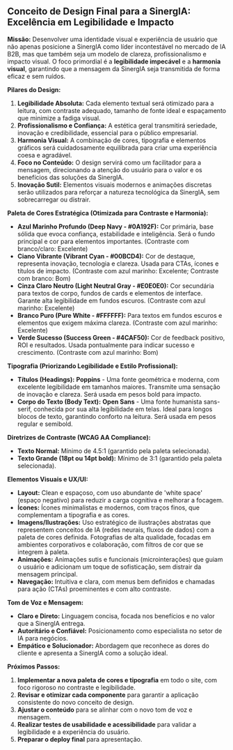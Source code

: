 ## Conceito de Design Final para a SinergIA: Excelência em Legibilidade e Impacto

**Missão:** Desenvolver uma identidade visual e experiência de usuário que não apenas posicione a SinergIA como líder incontestável no mercado de IA B2B, mas que também seja um modelo de clareza, profissionalismo e impacto visual. O foco primordial é a **legibilidade impecável** e a **harmonia visual**, garantindo que a mensagem da SinergIA seja transmitida de forma eficaz e sem ruídos.

**Pilares do Design:**

1.  **Legibilidade Absoluta:** Cada elemento textual será otimizado para a leitura, com contraste adequado, tamanho de fonte ideal e espaçamento que minimize a fadiga visual.
2.  **Profissionalismo e Confiança:** A estética geral transmitirá seriedade, inovação e credibilidade, essencial para o público empresarial.
3.  **Harmonia Visual:** A combinação de cores, tipografia e elementos gráficos será cuidadosamente equilibrada para criar uma experiência coesa e agradável.
4.  **Foco no Conteúdo:** O design servirá como um facilitador para a mensagem, direcionando a atenção do usuário para o valor e os benefícios das soluções da SinergIA.
5.  **Inovação Sutil:** Elementos visuais modernos e animações discretas serão utilizados para reforçar a natureza tecnológica da SinergIA, sem sobrecarregar ou distrair.

**Paleta de Cores Estratégica (Otimizada para Contraste e Harmonia):**

*   **Azul Marinho Profundo (Deep Navy - #0A192F):** Cor primária, base sólida que evoca confiança, estabilidade e inteligência. Será o fundo principal e cor para elementos importantes. (Contraste com branco/claro: Excelente)
*   **Ciano Vibrante (Vibrant Cyan - #00BCD4):** Cor de destaque, representa inovação, tecnologia e clareza. Usada para CTAs, ícones e títulos de impacto. (Contraste com azul marinho: Excelente; Contraste com branco: Bom)
*   **Cinza Claro Neutro (Light Neutral Gray - #E0E0E0):** Cor secundária para textos de corpo, fundos de cards e elementos de interface. Garante alta legibilidade em fundos escuros. (Contraste com azul marinho: Excelente)
*   **Branco Puro (Pure White - #FFFFFF):** Para textos em fundos escuros e elementos que exigem máxima clareza. (Contraste com azul marinho: Excelente)
*   **Verde Sucesso (Success Green - #4CAF50):** Cor de feedback positivo, ROI e resultados. Usada pontualmente para indicar sucesso e crescimento. (Contraste com azul marinho: Bom)

**Tipografia (Priorizando Legibilidade e Estilo Profissional):**

*   **Títulos (Headings):** **Poppins** - Uma fonte geométrica e moderna, com excelente legibilidade em tamanhos maiores. Transmite uma sensação de inovação e clareza. Será usada em pesos bold para impacto.
*   **Corpo do Texto (Body Text):** **Open Sans** - Uma fonte humanista sans-serif, conhecida por sua alta legibilidade em telas. Ideal para longos blocos de texto, garantindo conforto na leitura. Será usada em pesos regular e semibold.

**Diretrizes de Contraste (WCAG AA Compliance):**

*   **Texto Normal:** Mínimo de 4.5:1 (garantido pela paleta selecionada).
*   **Texto Grande (18pt ou 14pt bold):** Mínimo de 3:1 (garantido pela paleta selecionada).

**Elementos Visuais e UX/UI:**

*   **Layout:** Clean e espaçoso, com uso abundante de 'white space' (espaço negativo) para reduzir a carga cognitiva e melhorar a focagem.
*   **Ícones:** Ícones minimalistas e modernos, com traços finos, que complementam a tipografia e as cores.
*   **Imagens/Ilustrações:** Uso estratégico de ilustrações abstratas que representem conceitos de IA (redes neurais, fluxos de dados) com a paleta de cores definida. Fotografias de alta qualidade, focadas em ambientes corporativos e colaboração, com filtros de cor que se integrem à paleta.
*   **Animações:** Animações sutis e funcionais (microinterações) que guiam o usuário e adicionam um toque de sofisticação, sem distrair da mensagem principal.
*   **Navegação:** Intuitiva e clara, com menus bem definidos e chamadas para ação (CTAs) proeminentes e com alto contraste.

**Tom de Voz e Mensagem:**

*   **Claro e Direto:** Linguagem concisa, focada nos benefícios e no valor que a SinergIA entrega.
*   **Autoritário e Confiável:** Posicionamento como especialista no setor de IA para negócios.
*   **Empático e Solucionador:** Abordagem que reconhece as dores do cliente e apresenta a SinergIA como a solução ideal.

**Próximos Passos:**

1.  **Implementar a nova paleta de cores e tipografia** em todo o site, com foco rigoroso no contraste e legibilidade.
2.  **Revisar e otimizar cada componente** para garantir a aplicação consistente do novo conceito de design.
3.  **Ajustar o conteúdo** para se alinhar com o novo tom de voz e mensagem.
4.  **Realizar testes de usabilidade e acessibilidade** para validar a legibilidade e a experiência do usuário.
5.  **Preparar o deploy final** para apresentação.

